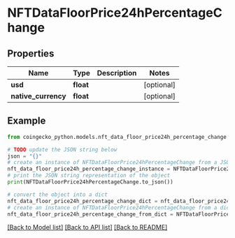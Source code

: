 # NFTDataFloorPrice24hPercentageChange


## Properties

Name | Type | Description | Notes
------------ | ------------- | ------------- | -------------
**usd** | **float** |  | [optional] 
**native_currency** | **float** |  | [optional] 

## Example

```python
from coingecko_python.models.nft_data_floor_price24h_percentage_change import NFTDataFloorPrice24hPercentageChange

# TODO update the JSON string below
json = "{}"
# create an instance of NFTDataFloorPrice24hPercentageChange from a JSON string
nft_data_floor_price24h_percentage_change_instance = NFTDataFloorPrice24hPercentageChange.from_json(json)
# print the JSON string representation of the object
print(NFTDataFloorPrice24hPercentageChange.to_json())

# convert the object into a dict
nft_data_floor_price24h_percentage_change_dict = nft_data_floor_price24h_percentage_change_instance.to_dict()
# create an instance of NFTDataFloorPrice24hPercentageChange from a dict
nft_data_floor_price24h_percentage_change_from_dict = NFTDataFloorPrice24hPercentageChange.from_dict(nft_data_floor_price24h_percentage_change_dict)
```
[[Back to Model list]](../README.md#documentation-for-models) [[Back to API list]](../README.md#documentation-for-api-endpoints) [[Back to README]](../README.md)



